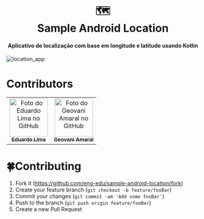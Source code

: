 <h1 align="center">
  🗺️<br>Sample Android Location
</h1>

<h4 align="center">
  Aplicativo de localização com base em longitude e latitude usando Kotlin
</h4>

![location_app](https://user-images.githubusercontent.com/26925002/122575710-6616bc00-d027-11eb-9a14-72b2feae9b06.jpeg)

# Contributors 

<table>
  <tr>
    <td align="center">
      <a href="#">
        <img src="https://avatars.githubusercontent.com/u/43394450?v=4" width="100px;" alt="Foto do Eduardo Lima no GitHub"/><br>
        <sub>
          <b>Eduardo Lima</b>
        </sub>
      </a>
    </td>
    <td align="center">
      <a href="#">
        <img src="https://avatars.githubusercontent.com/u/26925002?v=4" width="100px;" alt="Foto do Geovani Amaral no GitHub"/><br>
        <sub>
          <b>Geovani Amaral</b>
        </sub>
      </a>
    </td>
  </tr>
</table>


# 🍀Contributing
1. Fork it (<https://github.com/eng-edu/sample-android-location/fork>)
2. Create your feature branch (`git checkout -b feature/fooBar`)
3. Commit your changes (`git commit -am 'Add some fooBar'`)
4. Push to the branch (`git push origin feature/fooBar`)
5. Create a new Pull Request
